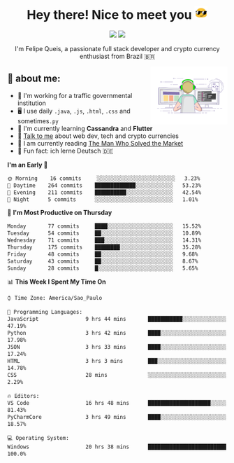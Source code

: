 
<h1 align="center">Hey there! Nice to meet you <img src="assets/sunglasses.gif" width="30"/></h1>

<p align="center">
  <a href="https://www.linkedin.com/in/fqueis"><img src="https://img.shields.io/badge/-LinkedIn-blue?style=flat&logo=Linkedin&logoColor=white" /></a>
  <a href="mailto:fqueis@gmail.com"><img src="https://img.shields.io/badge/-Gmail-c14438?style=flat&logo=Gmail&logoColor=white" /></a>
</p>

<p align="center">I'm Felipe Queis, a passionate full stack developer and crypto currency enthusiast from Brazil 🇧🇷</p>

<img width="35%" align="right" alt="fqueis" src="assets/profile.gif" /></p>

## 🤵 about me:

- 🏢 I'm working for a traffic governmental institution
- 🖥️ I use daily `.java`, `.js`, `.html`, `.css` and sometimes`.py`
- 🌱 I'm currently learning **Cassandra** and **Flutter**
- 💬 [Talk to me](https://github.com/fqueis/fqueis/discussions) about web dev, tech and crypto currencies
- 📖 I am currently reading [The Man Who Solved the Market](https://amzn.com/073521798X)
- 💭 Fun fact: ich lerne Deutsch 🇩🇪

<!--START_SECTION:waka-->
**I'm an Early 🐤** 

```text
🌞 Morning    16 commits     ░░░░░░░░░░░░░░░░░░░░░░░░░   3.23% 
🌆 Daytime    264 commits    █████████████░░░░░░░░░░░░   53.23% 
🌃 Evening    211 commits    ██████████░░░░░░░░░░░░░░░   42.54% 
🌙 Night      5 commits      ░░░░░░░░░░░░░░░░░░░░░░░░░   1.01%

```
📅 **I'm Most Productive on Thursday** 

```text
Monday       77 commits     ████░░░░░░░░░░░░░░░░░░░░░   15.52% 
Tuesday      54 commits     ██░░░░░░░░░░░░░░░░░░░░░░░   10.89% 
Wednesday    71 commits     ███░░░░░░░░░░░░░░░░░░░░░░   14.31% 
Thursday     175 commits    ████████░░░░░░░░░░░░░░░░░   35.28% 
Friday       48 commits     ██░░░░░░░░░░░░░░░░░░░░░░░   9.68% 
Saturday     43 commits     ██░░░░░░░░░░░░░░░░░░░░░░░   8.67% 
Sunday       28 commits     █░░░░░░░░░░░░░░░░░░░░░░░░   5.65%

```


📊 **This Week I Spent My Time On** 

```text
⌚︎ Time Zone: America/Sao_Paulo

💬 Programming Languages: 
JavaScript               9 hrs 44 mins       ███████████░░░░░░░░░░░░░░   47.19% 
Python                   3 hrs 42 mins       ████░░░░░░░░░░░░░░░░░░░░░   17.98% 
JSON                     3 hrs 33 mins       ████░░░░░░░░░░░░░░░░░░░░░   17.24% 
HTML                     3 hrs 3 mins        ███░░░░░░░░░░░░░░░░░░░░░░   14.78% 
CSS                      28 mins             ░░░░░░░░░░░░░░░░░░░░░░░░░   2.29%

🔥 Editors: 
VS Code                  16 hrs 48 mins      ████████████████████░░░░░   81.43% 
PyCharmCore              3 hrs 49 mins       ████░░░░░░░░░░░░░░░░░░░░░   18.57%

💻 Operating System: 
Windows                  20 hrs 38 mins      █████████████████████████   100.0%

```


<!--END_SECTION:waka-->
